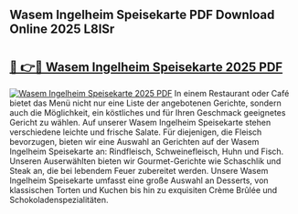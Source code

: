 ## Wasem Ingelheim Speisekarte PDF Download Online 2025 L8ISr

# <h2><a href="http://gc9zv8.nevu.top/?p=Wasem+Ingelheim+Speisekarte">🔗 👉🔴 Wasem Ingelheim Speisekarte 2025 PDF</a></h2>

[![Wasem Ingelheim Speisekarte 2025 PDF](https://i.imgur.com/dBaPXMq.png)](http://gc9zv8.nevu.top/?p=Wasem+Ingelheim+Speisekarte)
In einem Restaurant oder Café bietet das Menü nicht nur eine Liste der angebotenen Gerichte, sondern auch die Möglichkeit, ein köstliches und für Ihren Geschmack geeignetes Gericht zu wählen. Auf unserer Wasem Ingelheim Speisekarte stehen verschiedene leichte und frische Salate. Für diejenigen, die Fleisch bevorzugen, bieten wir eine Auswahl an Gerichten auf der Wasem Ingelheim Speisekarte an: Rindfleisch, Schweinefleisch, Huhn und Fisch. Unseren Auserwählten bieten wir Gourmet-Gerichte wie Schaschlik und Steak an, die bei lebendem Feuer zubereitet werden. Unsere Wasem Ingelheim Speisekarte umfasst eine große Auswahl an Desserts, von klassischen Torten und Kuchen bis hin zu exquisiten Crème Brûlée und Schokoladenspezialitäten.
